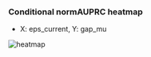 ### Conditional normAUPRC heatmap

- X: eps_current, Y: gap_mu

![heatmap](/home/elicer/project_0814_2/results/20250815-051754/holdout/conditional_heatmap_eps_current_vs_gap_mu.png)

